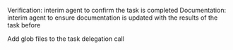 

Verification: interim agent to confirm the task is completed
Documentation: interim agent to ensure documentation is updated with the results of the task before

Add glob files to the task delegation call